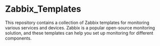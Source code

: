# Zabbix_Templates
This repository contains a collection of Zabbix templates for monitoring various services and devices. Zabbix is a popular open-source monitoring solution, and these templates can help you set up monitoring for different components.

